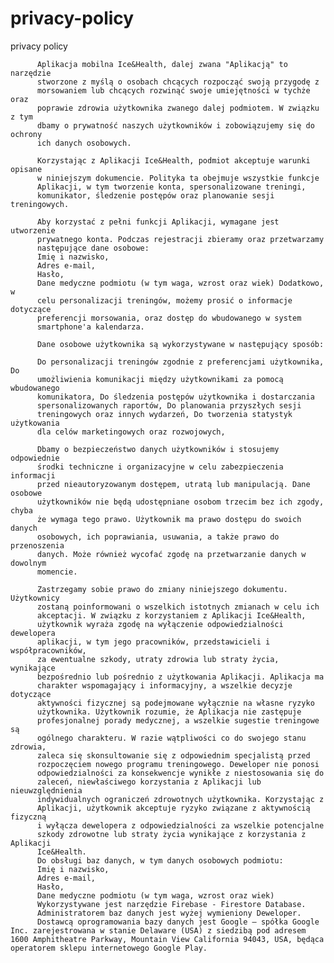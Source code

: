 # privacy-policy
privacy policy


          Aplikacja mobilna Ice&Health, dalej zwana "Aplikacją" to narzędzie
          stworzone z myślą o osobach chcących rozpocząć swoją przygodę z
          morsowaniem lub chcących rozwinąć swoje umiejętności w tychże oraz
          poprawie zdrowia użytkownika zwanego dalej podmiotem. W związku z tym
          dbamy o prywatność naszych użytkowników i zobowiązujemy się do ochrony
          ich danych osobowych.

          Korzystając z Aplikacji Ice&Health, podmiot akceptuje warunki opisane
          w niniejszym dokumencie. Polityka ta obejmuje wszystkie funkcje
          Aplikacji, w tym tworzenie konta, spersonalizowane treningi,
          komunikator, śledzenie postępów oraz planowanie sesji treningowych.

          Aby korzystać z pełni funkcji Aplikacji, wymagane jest utworzenie
          prywatnego konta. Podczas rejestracji zbieramy oraz przetwarzamy
          następujące dane osobowe: 
          Imię i nazwisko,
          Adres e-mail,
          Hasło,
          Dane medyczne podmiotu (w tym waga, wzrost oraz wiek) Dodatkowo, w
          celu personalizacji treningów, możemy prosić o informacje dotyczące
          preferencji morsowania, oraz dostęp do wbudowanego w system
          smartphone'a kalendarza.

          Dane osobowe użytkownika są wykorzystywane w następujący sposób:

          Do personalizacji treningów zgodnie z preferencjami użytkownika, Do
          umożliwienia komunikacji między użytkownikami za pomocą wbudowanego
          komunikatora, Do śledzenia postępów użytkownika i dostarczania
          spersonalizowanych raportów, Do planowania przyszłych sesji
          treningowych oraz innych wydarzeń, Do tworzenia statystyk użytkowania
          dla celów marketingowych oraz rozwojowych,

          Dbamy o bezpieczeństwo danych użytkowników i stosujemy odpowiednie
          środki techniczne i organizacyjne w celu zabezpieczenia informacji
          przed nieautoryzowanym dostępem, utratą lub manipulacją. Dane osobowe
          użytkowników nie będą udostępniane osobom trzecim bez ich zgody, chyba
          że wymaga tego prawo. Użytkownik ma prawo dostępu do swoich danych
          osobowych, ich poprawiania, usuwania, a także prawo do przenoszenia
          danych. Może również wycofać zgodę na przetwarzanie danych w dowolnym
          momencie.

          Zastrzegamy sobie prawo do zmiany niniejszego dokumentu. Użytkownicy
          zostaną poinformowani o wszelkich istotnych zmianach w celu ich
          akceptacji. W związku z korzystaniem z Aplikacji Ice&Health,
          użytkownik wyraża zgodę na wyłączenie odpowiedzialności dewelopera
          aplikacji, w tym jego pracowników, przedstawicieli i współpracowników,
          za ewentualne szkody, utraty zdrowia lub straty życia, wynikające
          bezpośrednio lub pośrednio z użytkowania Aplikacji. Aplikacja ma
          charakter wspomagający i informacyjny, a wszelkie decyzje dotyczące
          aktywności fizycznej są podejmowane wyłącznie na własne ryzyko
          użytkownika. Użytkownik rozumie, że Aplikacja nie zastępuje
          profesjonalnej porady medycznej, a wszelkie sugestie treningowe są
          ogólnego charakteru. W razie wątpliwości co do swojego stanu zdrowia,
          zaleca się skonsultowanie się z odpowiednim specjalistą przed
          rozpoczęciem nowego programu treningowego. Deweloper nie ponosi
          odpowiedzialności za konsekwencje wynikłe z niestosowania się do
          zaleceń, niewłaściwego korzystania z Aplikacji lub nieuwzględnienia
          indywidualnych ograniczeń zdrowotnych użytkownika. Korzystając z
          Aplikacji, użytkownik akceptuje ryzyko związane z aktywnością fizyczną
          i wyłącza dewelopera z odpowiedzialności za wszelkie potencjalne
          szkody zdrowotne lub straty życia wynikające z korzystania z Aplikacji
          Ice&Health. 
          Do obsługi baz danych, w tym danych osobowych podmiotu: 
          Imię i nazwisko,
          Adres e-mail,
          Hasło,
          Dane medyczne podmiotu (w tym waga, wzrost oraz wiek) 
          Wykorzystywane jest narzędzie Firebase - Firestore Database.
          Administratorem baz danych jest wyżej wymieniony Deweloper.
          Dostawcą oprogramowania bazy danych jest Google – spółka Google Inc. zarejestrowana w stanie Delaware (USA) z siedzibą pod adresem 1600 Amphitheatre Parkway, Mountain View California 94043, USA, będąca operatorem sklepu internetowego Google Play.
